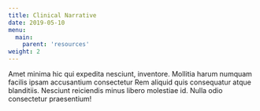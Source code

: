 ```yaml
---
title: Clinical Narrative 
date: 2019-05-10
menu:
  main:
    parent: 'resources'
weight: 2
---
```

Amet minima hic qui expedita nesciunt, inventore. Mollitia harum numquam facilis ipsam accusantium consectetur Rem aliquid quis consequatur atque blanditiis. Nesciunt reiciendis minus libero molestiae id. Nulla odio consectetur praesentium!

